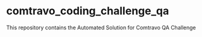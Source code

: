 # comtravo_coding_challenge_qa
This repository contains the Automated Solution for Comtravo QA Challenge
